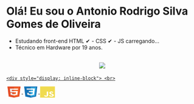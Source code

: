 # Olá! Eu sou o Antonio Rodrigo Silva Gomes de Oliveira

- Estudando front-end HTML ✔ - CSS ✔ - JS carregando...
- Técnico em Hardware por 19 anos.
<br>
  <div align="center">
  <a href="https://github.com/arsgoliveira">
  <img height="180em" src="https://github-readme-stats.vercel.app/api?username=arsgoliveira&show_icons=true&theme=dark&include_all_commits=true&count_private=true"/>
    </div>
  
    <div style="display: inline-block"> <br>
  <img align="center" alt="arsgoliveira-HTML" height="30" width="40" src="https://raw.githubusercontent.com/devicons/devicon/master/icons/html5/html5-original.svg">
  <img align="center" alt="arsgoliveira-CSS" height="30" width="40" src="https://raw.githubusercontent.com/devicons/devicon/master/icons/css3/css3-original.svg">
  <img align="center" alt="arsgoliveira-Js" height="30" width="40" src="https://raw.githubusercontent.com/devicons/devicon/master/icons/javascript/javascript-plain.svg">
</div>
  
  ##
